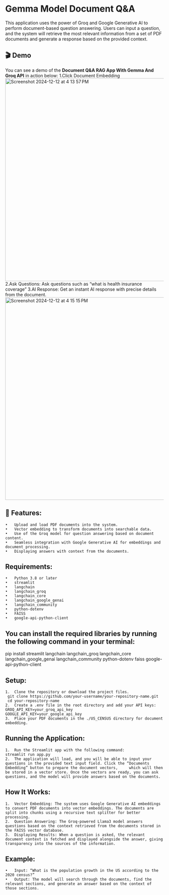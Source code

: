 # Gemma Model Document Q&A

This application uses the power of Groq and Google Generative AI to perform document-based question answering. Users can input a question, and the system will retrieve the most relevant information from a set of PDF documents and generate a response based on the provided context.

## 🎬 Demo
You can see a demo of the **Document Q&A RAG App With Gemma And Groq API** in action below:
1.Click Document Embedding
<img width="642" alt="Screenshot 2024-12-12 at 4 13 57 PM" src="https://github.com/user-attachments/assets/eb6114d3-38ac-4b03-b9a6-b1c1683dca54" />
2.Ask Questions: Ask questions such as “what is health insurance coverage”
3.AI Response: Get an instant AI response with precise details from the document.
<img width="641" alt="Screenshot 2024-12-12 at 4 15 15 PM" src="https://github.com/user-attachments/assets/149ab477-3a56-4cc6-bbdc-2bbbdeedcd07" />

## 🌟 Features:
	•	Upload and load PDF documents into the system.
	•	Vector embedding to transform documents into searchable data.
	•	Use of the Groq model for question answering based on document content.
	•	Seamless integration with Google Generative AI for embeddings and document processing.
	•	Displaying answers with context from the documents.

## Requirements:
	•	Python 3.8 or later
	•	streamlit
	•	langchain
	•	langchain_groq
	•	langchain_core
	•	langchain_google_genai
	•	langchain_community
	•	python-dotenv
	•	FAISS
	•	google-api-python-client

## You can install the required libraries by running the following command in your terminal:

pip install streamlit langchain langchain_groq langchain_core langchain_google_genai langchain_community python-dotenv faiss google-api-python-client

## Setup:
	1.	Clone the repository or download the project files.
     git clone https://github.com/your-username/your-repository-name.git
     cd your-repository-name
	2.	Create a .env file in the root directory and add your API keys:
    GROQ_API_KEY=your_groq_api_key
    GOOGLE_API_KEY=your_google_api_key
	3.	Place your PDF documents in the ./US_CENSUS directory for document embedding.

## Running the Application:
	1.	Run the Streamlit app with the following command:
    streamlit run app.py
	2.	The application will load, and you will be able to input your questions in the provided text input field. Click the “Documents Embedding” button to prepare the document vectors,     which will then be stored in a vector store. Once the vectors are ready, you can ask questions, and the model will provide answers based on the documents.

## How It Works:
	1.	Vector Embedding: The system uses Google Generative AI embeddings to convert PDF documents into vector embeddings. The documents are split into chunks using a recursive text splitter for better processing.
	2.	Question Answering: The Groq-powered Llama3 model answers questions based on the context retrieved from the documents stored in the FAISS vector database.
	3.	Displaying Results: When a question is asked, the relevant document context is fetched and displayed alongside the answer, giving transparency into the sources of the information.

## Example:
	•	Input: “What is the population growth in the US according to the 2020 census?”
	•	Output: The model will search through the documents, find the relevant sections, and generate an answer based on the context of those sections.

